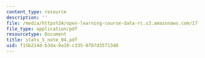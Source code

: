 ```yaml
---
content_type: resource
description: ''
file: /media/https%3A/open-learning-course-data-rc.s3.amazonaws.com/17-874-quantitative-research-methods-multivariate-spring-2004/f15b214db3da0a10c33507b7d3571340_stats_5_note_04.pdf
file_type: application/pdf
resourcetype: Document
title: stats_5_note_04.pdf
uid: f15b214d-b3da-0a10-c335-07b7d3571340
---
```

